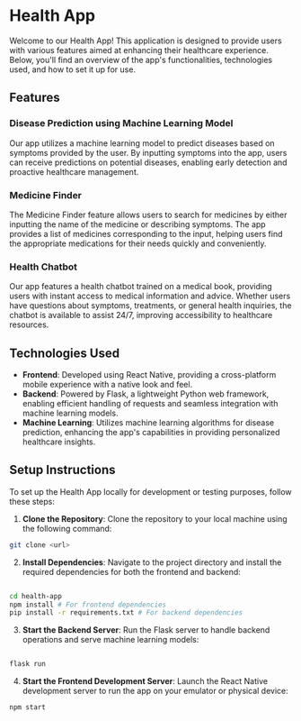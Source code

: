 # Health App 

Welcome to our Health App! This application is designed to provide users with various features aimed at enhancing their healthcare experience. Below, you'll find an overview of the app's functionalities, technologies used, and how to set it up for use.

## Features

### Disease Prediction using Machine Learning Model
Our app utilizes a machine learning model to predict diseases based on symptoms provided by the user. By inputting symptoms into the app, users can receive predictions on potential diseases, enabling early detection and proactive healthcare management.

### Medicine Finder
The Medicine Finder feature allows users to search for medicines by either inputting the name of the medicine or describing symptoms. The app provides a list of medicines corresponding to the input, helping users find the appropriate medications for their needs quickly and conveniently.

### Health Chatbot
Our app features a health chatbot trained on a medical book, providing users with instant access to medical information and advice. Whether users have questions about symptoms, treatments, or general health inquiries, the chatbot is available to assist 24/7, improving accessibility to healthcare resources.

## Technologies Used

- **Frontend**: Developed using React Native, providing a cross-platform mobile experience with a native look and feel.
- **Backend**: Powered by Flask, a lightweight Python web framework, enabling efficient handling of requests and seamless integration with machine learning models.
- **Machine Learning**: Utilizes machine learning algorithms for disease prediction, enhancing the app's capabilities in providing personalized healthcare insights.

## Setup Instructions

To set up the Health App locally for development or testing purposes, follow these steps:

1. **Clone the Repository**: Clone the repository to your local machine using the following command:
 ```bash
git clone <url>
```
2. **Install Dependencies**: Navigate to the project directory and install the required dependencies for both the frontend and backend:
 ```bash

cd health-app
npm install # For frontend dependencies
pip install -r requirements.txt # For backend dependencies
```
3. **Start the Backend Server**: Run the Flask server to handle backend operations and serve machine learning models:
 ```bash

flask run
```

4. **Start the Frontend Development Server**: Launch the React Native development server to run the app on your emulator or physical device:

 ```bash
npm start
```



